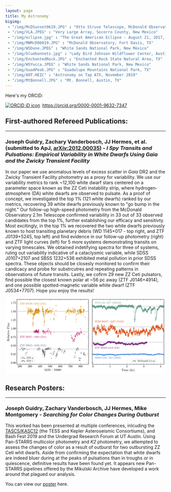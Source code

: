 ```yaml
---
layout: page
title: My Astronomy 
bigimg:
 - "/img/McDSunset0619.JPG" : "Otto Struve Telescope, McDonald Observatory, Fort Davis, TX"
 - "/img/VLA.JPEG" : "Very Large Array, Socorro County, New Mexico"
 - "/img/eclipse.jpg" : "The Great American Eclipse - August 21, 2017, Johnson City, IL"
 - "/img/MWMcD06019.JPG" : "McDonald Observatory, Fort Davis, TX"
 - "/img/WSDune.JPEG" : "White Sands National Park, New Mexico"
 - "/img/bluebonnets.jpg" : "Lady Bird Johnson Wildflower Center, Austin, TX"
 - "/img/EnchantedRock.JPG" : "Enchanted Rock State Natural Area, TX"
 - "/img/WSYucca.JPEG" : "White Sands National Park, New Mexico"
 - "/img/GuadPeak.JPG" : "Guadalupe Mountains National Park, TX"
 - "/img/AOT.HEIC" : "Astronomy on Tap ATX, November 2019"
 - "/img/MtBonnell.JPG" : "Mt. Bonnell, Austin, TX"
---
```


Here's my ORCiD: 
<div itemscope itemtype="https://schema.org/Person"><a itemprop="sameAs" content="https://orcid.org/0000-0001-9632-7347" href="https://orcid.org/0000-0001-9632-7347" target="orcid.widget" rel="me noopener noreferrer" style="vertical-align:top;"><img src="https://orcid.org/sites/default/files/images/orcid_16x16.png" style="width:1em;margin-right:.5em;" alt="ORCID iD icon">https://orcid.org/0000-0001-9632-7347</a></div>

## First-authored Refereed Publications:
--------------------------------------------
### Joseph Guidry, Zachary Vanderbosch, JJ Hermes, et al. (submitted to ApJ, [arXiv:2012.00035](https://arxiv.org/abs/2012.00035)) - *I Spy Transits and Pulsations: Empirical Variability in White Dwarfs Using Gaia and the Zwicky Transient Facility*

In our paper we use anomalous levels of excess scatter in *Gaia* DR2 and the Zwicky Transient Facility photometry as a proxy for variability. We use our variability metrics to rank ~12,100 white dwarf stars centered on a parameter space known as the ZZ Ceti instability strip, where hydrogen-atmosphere (DA) white dwarfs are observed to pulsate. As a proof of concept, we investigated the top 1% (121 white dwarfs) ranked by our metrics, recovering 39 white dwarfs previously known to "go bump in the night." Our follow-up high-speed photometry from the McDonald Observatory 2.1m Telescope confirmed variability in 33 out of 33 observed candidates from the top 1%, further establishing our efficacy and sensitivty. Most excitingly, in the top 1% we recovered the two white dwarfs previously known to host transiting planetary debris (WD 1145+017 - top right, and ZTF J0139+5245, top left) and find evidence in our follow-up photometry (right) and ZTF light curves (left) for 5 more systems demonstrating transits on varying timescales. We obtained indetifying spectra for three of systems, ruling out variability indicative of a cataclysmic variable, while SDSS J0107+2107 and SBSS 1232+536 exhibited metal pollution in prior SDSS spectra. These objects should be closesly monitored to confirm their candicacy and probe for substrcutres and repeating patterns in observations of future transits. Lastly, we cofirm 29 new ZZ Ceti pulsators, find possible the closest known polar at ~56 pc away (ZTF J0146+4914), and one possible spotted-magnetic variable white dwarf (ZTF J0534+7707). Hope you enjoy the results!

![Transiting Debris Systems](/img/transit_cand_color_large.png)


## Research Posters:
--------------------------------------------
### Joseph Guidry, Zachary Vanderbosch, JJ Hermes, Mike Montgomery - *Searching for Color Changes During Outburst*

This worked has been presented at multiple conferences, inlcuding the [TASC5/KASC12](https://web.mit.edu/tasc5/index.html) (the TESS and Kepler Asteroseismic Consortiums), and Bash Fest 2019 and the Undergrad Research Forum at UT Austin. Using Pan-STARRS multicolor photometry and *K2* photometry, we attempted to assess the changes of color as a result of outburst for two outbursting ZZ Ceti whit dwarfs. Aside from confirming the expectation that white dwarfs are indeed bluer during at the peaks of pulsations than in troughs or in quiescence, definitive results have been found yet. It appears new Pan-STARRS pipelines offered by the Mikulski Archive have developed a work around that plagued our analysis.

You can view our [poster](https://github.com/astrojoeg/astrojoeg.github.io/blob/master/posters/Color_Changes_Poster_URF20.pdf) here.
